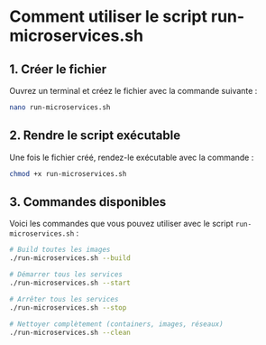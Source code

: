 # Comment utiliser le script run-microservices.sh

## 1. Créer le fichier

Ouvrez un terminal et créez le fichier avec la commande suivante :

```bash
nano run-microservices.sh
```

## 2. Rendre le script exécutable

Une fois le fichier créé, rendez-le exécutable avec la commande :

```bash
chmod +x run-microservices.sh
```

## 3. Commandes disponibles

Voici les commandes que vous pouvez utiliser avec le script `run-microservices.sh` :

```bash
# Build toutes les images
./run-microservices.sh --build

# Démarrer tous les services
./run-microservices.sh --start

# Arrêter tous les services
./run-microservices.sh --stop

# Nettoyer complètement (containers, images, réseaux)
./run-microservices.sh --clean
```